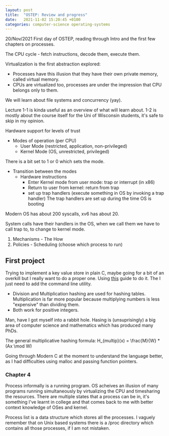 ```yaml
---
layout: post
title:  "OSTEP: Review and progress"
date:   2021-11-02 15:20:45 +0100
categories: computer-science operating-systems
---
```


20/Nov/2021
First day of OSTEP, reading through Intro and the first few chapters on processes.

The CPU cycle - fetch instructions, decode them, execute them.

Virtualization is the first abstraction explored:
* Processes have this illusion that they have their own private memory, called virtual memory.
* CPUs are virtualized too, processes are under the impression that CPU belongs only to them.

We will learn about file systems and concurrency (yay).

Lecture 1-1 is kinda useful as an overview of what will learn about.
1-2 is mostly about the course itself for the Uni of Wisconsin students, it's safe to skip in my opinion.

Hardware support for levels of trust
- Modes of operation (per CPU)
    * User Mode (restricted, application, non-privileged)
    * Kernel Mode (OS, unrestricted, privileged)

There is a bit set to 1 or 0 which sets the mode.

- Transition between the modes
    * Hardware instructions
        * Enter Kernel mode from user mode: trap or interrupt (in x86)
        * Return to user from kernel: return from trap
        * set up trap handlers (execute something in OS by invoking a trap handler)
          The trap handlers are set up during the time OS is booting

Modern OS has about 200 syscalls, xv6 has about 20.

System calls have their handlers in the OS, when we call them we have to call trap to, to change to kernel mode.

1. Mechanisms - The How
2. Policies - Scheduling (choose which process to run)

## First project

Trying to implement a key value store in plain C, maybe going for a bit of an overkill but I really want to do a proper one.
Using [this](https://www.andreinc.net/2021/10/02/implementing-hash-tables-in-c-part-1) guide to do it. The I just need to add the command line utility.

* Division and Multiplication hashing are used for hashing tables. Multiplication is far more popular because multiplying numbers is less "expensive" than dividing them.
* Both work for positive integers.

Man, have I got myself into a rabbit hole. Hasing is (unsuprisingly) a big area of computer science and mathematics which has produced many PhDs.

The general multiplicative hashing formula:
H_{multip}(x) = \frac{M}{W} * (Ax \mod W)

Going through Modern C at the moment to understand the language better, as I had difficulties using malloc and passing function pointers.

### Chapter 4
Process informally is a running program.
OS acheives an illusion of many programs running simultaneously by virtualizing the CPU and timesharing the resources.
There are multiple states that a process can be in, it's something I've learnt in college and that comes back to me with better context knowledge of OSes and kernel.

Process list is a data structure which stores all the processes. I vaguely remember that on Unix based systems there is a /proc directory which contains all those processes, if I am not mistaken.